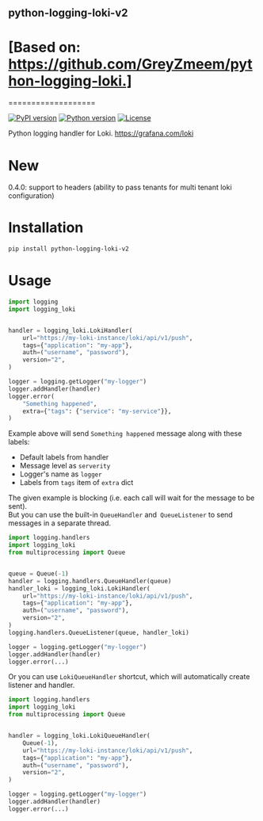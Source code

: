 ## python-logging-loki-v2

# [Based on: https://github.com/GreyZmeem/python-logging-loki.]
===================

[![PyPI version](https://img.shields.io/pypi/v/python-logging-loki-v2.svg)](https://pypi.org/project/python-logging-loki-v2/)
[![Python version](https://img.shields.io/badge/python-3.6%20%7C%203.7%20%7C%203.8-blue.svg)](https://www.python.org/)
[![License](https://img.shields.io/pypi/l/python-logging-loki.svg)](https://opensource.org/licenses/MIT)

[//]: # ([![Build Status]&#40;https://travis-ci.org/GreyZmeem/python-logging-loki.svg?branch=master&#41;]&#40;https://travis-ci.org/GreyZmeem/python-logging-loki&#41;)

Python logging handler for Loki.
https://grafana.com/loki

New
===========
0.4.0: support to headers (ability to pass tenants for multi tenant loki configuration)


Installation
============
```bash
pip install python-logging-loki-v2
```

Usage
=====

```python
import logging
import logging_loki


handler = logging_loki.LokiHandler(
    url="https://my-loki-instance/loki/api/v1/push", 
    tags={"application": "my-app"},
    auth=("username", "password"),
    version="2",
)

logger = logging.getLogger("my-logger")
logger.addHandler(handler)
logger.error(
    "Something happened", 
    extra={"tags": {"service": "my-service"}},
)
```

Example above will send `Something happened` message along with these labels:
- Default labels from handler
- Message level as `serverity`
- Logger's name as `logger` 
- Labels from `tags` item of `extra` dict

The given example is blocking (i.e. each call will wait for the message to be sent).  
But you can use the built-in `QueueHandler` and` QueueListener` to send messages in a separate thread.  

```python
import logging.handlers
import logging_loki
from multiprocessing import Queue


queue = Queue(-1)
handler = logging.handlers.QueueHandler(queue)
handler_loki = logging_loki.LokiHandler(
    url="https://my-loki-instance/loki/api/v1/push", 
    tags={"application": "my-app"},
    auth=("username", "password"),
    version="2",
)
logging.handlers.QueueListener(queue, handler_loki)

logger = logging.getLogger("my-logger")
logger.addHandler(handler)
logger.error(...)
```

Or you can use `LokiQueueHandler` shortcut, which will automatically create listener and handler.

```python
import logging.handlers
import logging_loki
from multiprocessing import Queue


handler = logging_loki.LokiQueueHandler(
    Queue(-1),
    url="https://my-loki-instance/loki/api/v1/push", 
    tags={"application": "my-app"},
    auth=("username", "password"),
    version="2",
)

logger = logging.getLogger("my-logger")
logger.addHandler(handler)
logger.error(...)
```
